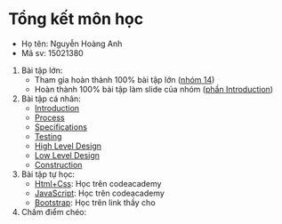 # Tổng kết môn học
- Họ tên: Nguyễn Hoàng Anh
- Mã sv: 15021380

1. Bài tập lớn: 
	* Tham gia hoàn thành 100% bài tập lớn ([nhóm 14](https://github.com/truonganhhoang/INT2208-4-2018/tree/master/nhom-14))
	* Hoàn thành 100% bài tập làm slide của nhóm ([phần Introduction](https://github.com/truonganhhoang/SoftEng/tree/master/introduction))
2. Bài tập cá nhân: 
	* [Introduction](https://github.com/truonganhhoang/INT2208-4-2018/blob/master/NguyenHoangAnh/Introduction.png)
 	* [Process](https://github.com/truonganhhoang/INT2208-4-2018/blob/master/NguyenHoangAnh/Process.png)
	* [Specifications](https://github.com/truonganhhoang/INT2208-4-2018/blob/master/NguyenHoangAnh/Specifications.png)
	* [Testing](https://github.com/truonganhhoang/INT2208-4-2018/blob/master/NguyenHoangAnh/Testing.png)
	* [High Level Design](https://github.com/truonganhhoang/INT2208-4-2018/blob/master/NguyenHoangAnh/High%20Level%20Design.png)
	* [Low Level Design](https://github.com/truonganhhoang/INT2208-4-2018/blob/master/NguyenHoangAnh/Low%20Level%20Design.png)
	* [Construction](https://github.com/truonganhhoang/INT2208-4-2018/blob/master/NguyenHoangAnh/Construction.png)
3. Bài tập tự học: 
	* [Html+Css](https://github.com/hoanganhit1997/INT2208-4-2018/blob/master/NguyenHoangAnh/Html%2BCss.png): Học trên codeacademy
	* [JavaScript](https://github.com/hoanganhit1997/INT2208-4-2018/blob/master/NguyenHoangAnh/Javascript.jpg): Học trên codeacademy
	* [Bootstrap](https://github.com/hoanganhit1997/INT2208-4-2018/tree/master/NguyenHoangAnh/Bootstrap): Học trên link thầy cho
4. Chấm điểm chéo:
